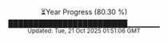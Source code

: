<p align="center">
⏳Year Progress (80.30 %) <br>
████████████████████████▁▁▁▁▁▁ <br>
<sub>Updated: Tue, 21 Oct 2025 01:51:06 GMT</sub>
</p>

